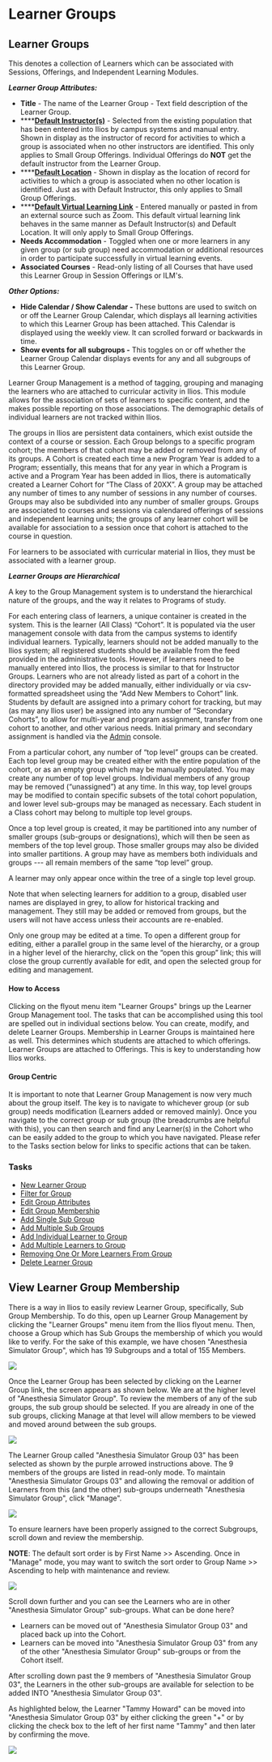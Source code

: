 # Learner Groups

## Learner Groups

This denotes a collection of Learners which can be associated with Sessions, Offerings, and Independent Learning Modules.

_**Learner Group Attributes:**_

* **Title** - The name of the Learner Group - Text field description of the Learner Group.
* ****[**Default Instructor(s)**](https://iliosproject.gitbook.io/ilios-user-guide/learner-groups/learner-group-defaults#default-instructor-s) - Selected from the existing population that has been entered into Ilios by campus systems and manual entry. Shown in display as the instructor of record for activities to which a group is associated when no other instructors are identified. This only applies to Small Group Offerings. Individual Offerings do **NOT** get the default instructor from the Learner Group.
* ****[**Default Location**](https://iliosproject.gitbook.io/ilios-user-guide/learner-groups/learner-group-defaults#default-location) - Shown in display as the location of record for activities to which a group is associated when no other location is identified. Just as with Default Instructor, this only applies to Small Group Offerings.
* ****[**Default Virtual Learning Link**](https://iliosproject.gitbook.io/ilios-user-guide/learner-groups/learner-group-defaults#default-virtual-learning-link) - Entered manually or pasted in from an external source such as Zoom. This default virtual learning link behaves in the same manner as Default Instructor(s) and Default Location. It will only apply to Small Group Offerings.
* **Needs Accommodation** - Toggled when one or more learners in any given group (or sub group) need accommodation or additional resources in order to participate successfully in virtual learning events.&#x20;
* **Associated Courses** - Read-only listing of all Courses that have used this Learner Group in Session Offerings or ILM's.

_**Other Options:**_

* **Hide Calendar / Show Calendar -** These buttons are used to switch on or off the Learner Group Calendar, which displays all learning activities to which this Learner Group has been attached. This Calendar is displayed using the weekly view. It can scrolled forward or backwards in time.
* **Show events for all subgroups -** This toggles on or off whether the Learner Group Calendar displays events for any and all subgroups of this Learner Group.

Learner Group Management is a method of tagging, grouping and managing the learners who are attached to curricular activity in Ilios. This module allows for the association of sets of learners to specific content, and the makes possible reporting on those associations. The demographic details of individual learners are not tracked within Ilios.

The groups in Ilios are persistent data containers, which exist outside the context of a course or session. Each Group belongs to a specific program cohort; the members of that cohort may be added or removed from any of its groups. A Cohort is created each time a new Program Year is added to a Program; essentially, this means that for any year in which a Program is active and a Program Year has been added in Ilios, there is automatically created a Learner Cohort for “The Class of 20XX”. A group may be attached any number of times to any number of sessions in any number of courses. Groups may also be subdivided into any number of smaller groups. Groups are associated to courses and sessions via calendared offerings of sessions and independent learning units; the groups of any learner cohort will be available for association to a session once that cohort is attached to the course in question.

For learners to be associated with curricular material in Ilios, they must be associated with a learner group.

_**Learner Groups are Hierarchical**_

A key to the Group Management system is to understand the hierarchical nature of the groups, and the way it relates to Programs of study.

For each entering class of learners, a unique container is created in the system. This is the learner (All Class) “Cohort”. It is populated via the user management console with data from the campus systems to identify individual learners. Typically, learners should not be added manually to the Ilios system; all registered students should be available from the feed provided in the administrative tools. However, if learners need to be manually entered into Ilios, the process is similar to that for Instructor Groups. Learners who are not already listed as part of a cohort in the directory provided may be added manually, either individually or via csv-formatted spreadsheet using the “Add New Members to Cohort” link. Students by default are assigned into a primary cohort for tracking, but may (as may any Ilios user) be assigned into any number of “Secondary Cohorts”, to allow for multi-year and program assignment, transfer from one cohort to another, and other various needs. Initial primary and secondary assignment is handled via the [Admin](https://iliosproject.gitbook.io/ilios-user-guide/admin) console.

From a particular cohort, any number of “top level” groups can be created. Each top level group may be created either with the entire population of the cohort, or as an empty group which may be manually populated. You may create any number of top level groups. Individual members of any group may be removed (“unassigned”) at any time. In this way, top level groups may be modified to contain specific subsets of the total cohort population, and lower level sub-groups may be managed as necessary. Each student in a Class cohort may belong to multiple top level groups.

Once a top level group is created, it may be partitioned into any number of smaller groups (sub-groups or designations), which will then be seen as members of the top level group. Those smaller groups may also be divided into smaller partitions. A group may have as members both individuals and groups --- all remain members of the same “top level” group.

A learner may only appear once within the tree of a single top level group.

Note that when selecting learners for addition to a group, disabled user names are displayed in grey, to allow for historical tracking and management. They still may be added or removed from groups, but the users will not have access unless their accounts are re-enabled.

Only one group may be edited at a time. To open a different group for editing, either a parallel group in the same level of the hierarchy, or a group in a higher level of the hierarchy, click on the “open this group” link; this will close the group currently available for edit, and open the selected group for editing and management.

#### How to Access

Clicking on the flyout menu item "Learner Groups" brings up the Learner Group Management tool. The tasks that can be accomplished using this tool are spelled out in individual sections below. You can create, modify, and delete Learner Groups. Membership in Learner Groups is maintained here as well. This determines which students are attached to which offerings. Learner Groups are attached to Offerings. This is key to understanding how Ilios works.

#### Group Centric

It is important to note that Learner Group Management is now very much about the group itself. The key is to navigate to whichever group (or sub group) needs modification (Learners added or removed mainly). Once you navigate to the correct group or sub group (the breadcrumbs are helpful with this), you can then search and find any Learner(s) in the Cohort who can be easily added to the group to which you have navigated. Please refer to the Tasks section below for links to specific actions that can be taken.

### Tasks

* [New Learner Group](https://iliosproject.gitbook.io/ilios-user-guide/learner-groups/new-learner-group)
* [Filter for Group](https://iliosproject.gitbook.io/ilios-user-guide/learner-groups/edit-group-properties#filter-for-group)
* [Edit Group Attributes](https://iliosproject.gitbook.io/ilios-user-guide/learner-groups/edit-group-properties#edit-group-attributes)
* [Edit Group Membership](https://iliosproject.gitbook.io/ilios-user-guide/learner-groups/edit-group-membership)
* [Add Single Sub Group](https://iliosproject.gitbook.io/ilios-user-guide/learner-groups/sub-groups#add-single-sub-group)
* [Add Multiple Sub Groups](https://iliosproject.gitbook.io/ilios-user-guide/learner-groups/sub-groups#add-multiple-sub-groups)
* [Add Individual Learner to Group](https://iliosproject.gitbook.io/ilios-user-guide/learner-groups/edit-group-membership#add-individual-learner-to-group)
* [Add Multiple Learners to Group](https://iliosproject.gitbook.io/ilios-user-guide/learner-groups/edit-group-membership#add-multiple-learners-to-group)
* [Removing One Or More Learners From Group](https://iliosproject.gitbook.io/ilios-user-guide/learner-groups/edit-group-membership#removing-one-or-more-learners-from-group)
* [Delete Learner Group](https://iliosproject.gitbook.io/ilios-user-guide/learner-groups/remove-learner-group)

## View Learner Group Membership

There is a way in Ilios to easily review Learner Group, specifically, Sub Group Membership. To do this, open up Learner Group Management by clicking the "Learner Groups" menu item from the Ilios flyout menu. Then, choose a Group which has Sub Groups the membership of which you would like to verify. For the sake of this example, we have chosen "Anesthesia Simulator Group", which has 19 Subgroups and a total of 155 Members.

![](../.gitbook/assets/lg\_rw\_1.png)

Once the Learner Group has been selected by clicking on the Learner Group link, the screen appears as shown below. We are at the higher level of "Anesthesia Simulator Group". To review the members of any of the sub groups, the sub group should be selected. If you are already in one of the sub groups, clicking Manage at that level will allow members to be viewed and moved around between the sub groups.

![](../.gitbook/assets/lg\_rw\_2.png)

The Learner Group called "Anesthesia Simulator Group 03" has been selected as shown by the purple arrowed instructions above. The 9 members of the groups are listed in read-only mode. To maintain "Anesthesia Simulator Groups 03" and allowing the removal or addition of Learners from this (and the other) sub-groups underneath "Anesthesia Simulator Group", click "Manage".

![](../.gitbook/assets/lg\_rw\_3.png)

To ensure learners have been properly assigned to the correct Subgroups, scroll down and review the membership.

**NOTE**: The default sort order is by First Name >> Ascending. Once in "Manage" mode, you may want to switch the sort order to Group Name >> Ascending to help with maintenance and review.

![](../.gitbook/assets/lg\_rw\_4.png)

Scroll down further and you can see the Learners who are in other "Anesthesia Simulator Group" sub-groups. What can be done here?

* Learners can be moved out of "Anesthesia Simulator Group 03" and placed back up into the Cohort.
* Learners can be moved into "Anesthesia Simulator Group 03" from any of the other "Anesthesia Simulator Group" sub-groups or from the Cohort itself.

After scrolling down past the 9 members of "Anesthesia Simulator Group 03", the Learners in the other sub-groups are available for selection to be added INTO "Anesthesia Simulator Group 03".

As highlighted below, the Learner "Tammy Howard" can be moved into "Anesthesia Simulator Group 03" by either clicking the green "+" or by clicking the check box to the left of her first name "Tammy" and then later by confirming the move.

![](../.gitbook/assets/lg\_rw\_5.png)

